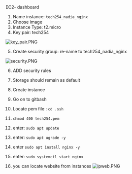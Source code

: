 
EC2- dashboard 

1) Name instance: `tech254_nadia_nginx`
2) Choose image 
3) Instance Type: t2.micro
4) Key pair: tech254

![key_pair.PNG](..%2F..%2F..%2F..%2FDownloads%2Fkey_pair.PNG)

5) Create security group: re-name to tech254_nadia_nginx


![security.PNG](..%2F..%2F..%2F..%2FDownloads%2Fsecurity.PNG)

6) ADD security rules 
7) Storage should remain as default 
8) Create instance 

9) Go on to gitbash 
10) Locate pem file : `cd .ssh`
11) `chmod 400 tech254.pem`
13) enter: `sudo apt update` 
14) enter: `sudo apt ugrade -y` 
15) enter `sudo apt install nginx -y`
16) enter: `sudo systemctl start nginx`
17) you can locate website from instances 
![ipweb.PNG](..%2F..%2F..%2F..%2FDownloads%2Fipweb.PNG)